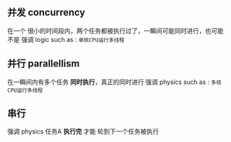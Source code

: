 ##  并发 concurrency
在一个 很小的时间段内，两个任务都被执行过了，一瞬间可能同时进行，也可能不是
强调 logic
such as : `单核CPU运行多线程` 



##  并行 parallellism
在一瞬间内有多个任务 **同时执行**，真正的同时进行 
强调 physics
such as : `多核CPU运行多线程` 




##  串行 
强调 physics
任务A **执行完** 才能 轮到下一个任务被执行 

